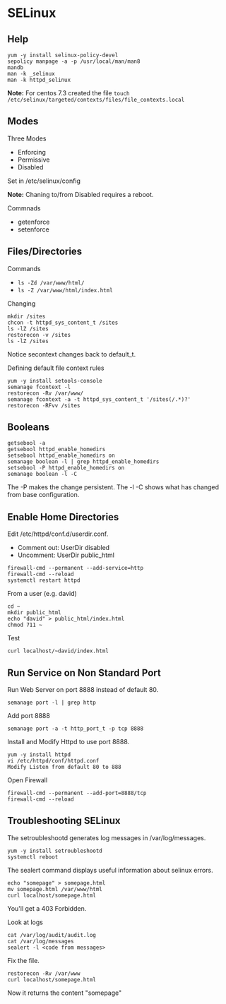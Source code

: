 # SELinux

## Help

```
yum -y install selinux-policy-devel
sepolicy manpage -a -p /usr/local/man/man8
mandb
man -k _selinux
man -k httpd_selinux
```

**Note:** For centos 7.3 created the file `touch /etc/selinux/targeted/contexts/files/file_contexts.local`

## Modes

Three Modes
- Enforcing
- Permissive
- Disabled

Set in /etc/selinux/config

**Note:** Chaning to/from Disabled requires a reboot.


Commnads
- getenforce
- setenforce

## Files/Directories

Commands
- `ls -Zd /var/www/html/`
- `ls -Z /var/www/html/index.html`

Changing
```
mkdir /sites
chcon -t httpd_sys_content_t /sites
ls -lZ /sites
restorecon -v /sites
ls -lZ /sites
```
Notice secontext changes back to default_t.

Defining default file context rules
```
yum -y install setools-console
semanage fcontext -l
restorecon -Rv /var/www/
semanage fcontext -a -t httpd_sys_content_t '/sites(/.*)?'
restorecon -RFvv /sites
```

## Booleans

```
getsebool -a
getsebool httpd_enable_homedirs
setsebool httpd_enable_homedirs on
semanage boolean -l | grep httpd_enable_homedirs
setsebool -P httpd_enable_homedirs on 
semanage boolean -l -C
```
The -P makes the change persistent.
The -l -C shows what has changed from base configuration.

## Enable Home Directories

Edit /etc/httpd/conf.d/userdir.conf.
- Comment out: UserDir disabled
- Uncomment: UserDir public_html

```
firewall-cmd --permanent --add-service=http
firewall-cmd --reload
systemctl restart httpd
```

From a user (e.g. david)
```
cd ~
mkdir public_html
echo "david" > public_html/index.html
chmod 711 ~
```

Test
``` 
curl localhost/~david/index.html
```

## Run Service on Non Standard Port

Run Web Server on port 8888 instead of default 80.

```
semanage port -l | grep http
```

Add port 8888

```
semanage port -a -t http_port_t -p tcp 8888
```

Install and Modify Httpd to use port 8888.

```
yum -y install httpd
vi /etc/httpd/conf/httpd.conf
Modify Listen from default 80 to 888
```

Open Firewall

```
firewall-cmd --permanent --add-port=8888/tcp
firewall-cmd --reload
```




## Troubleshooting SELinux

The setroubleshootd generates log messages in /var/log/messages.
```
yum -y install setroubleshootd
systemctl reboot
```


The sealert command displays useful information about selinux errors.

```
echo "somepage" > somepage.html
mv somepage.html /var/www/html
curl localhost/somepage.html
```

You'll get a 403 Forbidden.

Look at logs
```
cat /var/log/audit/audit.log
cat /var/log/messages
sealert -l <code from messages>
```

Fix the file.

```
restorecon -Rv /var/www
curl localhost/somepage.html
```

Now it returns the content "somepage"


